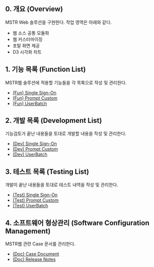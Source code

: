 ## 0. 개요 (Overview)
MSTR Web 솔루션을 구현한다. 작업 영역은 아래와 같다.
 - 웹 소스 공통 모듈화 
 - 웹 커스터마이징
 - 포탈 화면 제공
 - D3 시각화 차트

## 1. 기능 목록 (Function List)
MSTR웹 솔루션에 적용할 기능들을 각 목록으로 작성 및 관리한다.
 - [(Fun) Single Sign-On](https://github.com/JUOHJANG/Document/blob/main/Single%20Sign-On.md)
 - [(Fun) Prompt Custom](https://github.com/JUOHJANG/Document/blob/main/Prompt%20Custom.md)
 - [(Fun) UserBatch](https://github.com/JUOHJANG/Document/blob/main/UserBatch.md)
## 2. 개발 목록 (Development List)
기능검토가 끝난 내용들을 토대로 개발할 내용을 작성 및 관리한다.
 - [(Dev) Single Sign-On](https://github.com/JUOHJANG/Document/blob/main/Single%20Sign-On.md)
 - [(Dev) Prompt Custom](https://github.com/JUOHJANG/Document/blob/main/Prompt%20Custom.md)
 - [(Dev) UserBatch](UserBatch)
## 3. 테스트 목록 (Testing List)
개발이 끝난 내용들을 토대로 테스트 내역을 작성 및 관리한다.
 - [(Test) Single Sign-On](https://github.com/JUOHJANG/Document/blob/main/Single%20Sign-On.md)
 - [(Test) Prompt Custom](https://github.com/JUOHJANG/Document/blob/main/Prompt%20Custom.md)
 - [(Test) UserBatch](UserBatch)
## 4. 소프트웨어 형상관리 (Software Configuration Management)
MSTR웹 관련 Case 문서를 관리한다.
 - [(Doc) Case Document](https://github.com/JUOHJANG/Document/blob/main/Case%20Document.md)
 - [(Doc) Release Notes](https://github.com/JUOHJANG/Document/blob/main/Case%20Document.md)
